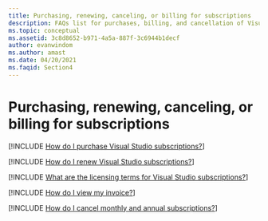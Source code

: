 ```yaml
---
title: Purchasing, renewing, canceling, or billing for subscriptions
description: FAQs list for purchases, billing, and cancellation of Visual Studio subscriptions.
ms.topic: conceptual
ms.assetid: 3c8d8652-b971-4a5a-887f-3c6944b1decf
author: evanwindom
ms.author: amast
ms.date: 04/20/2021
ms.faqid: Section4
---
```


# Purchasing, renewing, canceling, or billing for subscriptions

[!INCLUDE [How do I purchase Visual Studio subscriptions?](includes/how-to-purchase-subscriber.md)]  

[!INCLUDE [How do I renew Visual Studio subscriptions?](includes/how-to-renew-subscriptions.md)]  

[!INCLUDE [What are the licensing terms for Visual Studio subscriptions?](includes/licensing-terms.md)]  

[!INCLUDE [How do I view my invoice?](includes/how-to-view-invoice.md)]  

[!INCLUDE [How do I cancel monthly and annual subscriptions?](includes/cancel-cloud-subs.md)]  